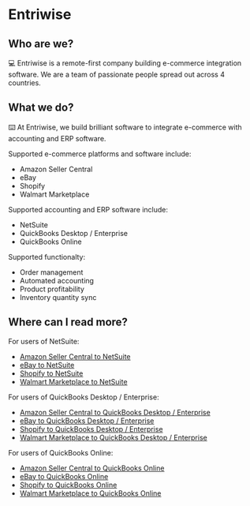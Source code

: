 # Entriwise

## Who are we?

💻 Entriwise is a remote-first company building e-commerce integration software.  We are a team of passionate people spread out across 4 countries.

## What we do?

⌨️ At Entriwise, we build brilliant software to integrate e-commerce with accounting and ERP software.

Supported e-commerce platforms and software include:
* Amazon Seller Central
* eBay
* Shopify
* Walmart Marketplace

Supported accounting and ERP software include:
* NetSuite
* QuickBooks Desktop / Enterprise
* QuickBooks Online

Supported functionalty:
* Order management
* Automated accounting
* Product profitability
* Inventory quantity sync

## Where can I read more?

For users of NetSuite:
* [Amazon Seller Central to NetSuite](https://www.entriwise.com/amazon-seller-central-netsuite.html)
* [eBay to NetSuite](https://www.entriwise.com/integration-accounting.html#netsuite)
* [Shopify to NetSuite](https://www.entriwise.com/shopify-netsuite.html)
* [Walmart Marketplace to NetSuite](https://www.entriwise.com/integration-accounting.html#netsuite)

For users of QuickBooks Desktop / Enterprise:
* [Amazon Seller Central to QuickBooks Desktop / Enterprise](https://www.entriwise.com/amazon-seller-central-quickbooks-desktop-enterprise.html)
* [eBay to QuickBooks Desktop / Enterprise](https://www.entriwise.com/integration-accounting.html#netsuite)
* [Shopify to QuickBooks Desktop / Enterprise](https://www.entriwise.com/shopify-quickbooks-desktop-enterprise.html)
* [Walmart Marketplace to QuickBooks Desktop / Enterprise](https://www.entriwise.com/integration-accounting.html#netsuite)

For users of QuickBooks Online:
* [Amazon Seller Central to QuickBooks Online](https://www.entriwise.com/amazon-seller-central-quickbooks-online.html)
* [eBay to QuickBooks Online](https://www.entriwise.com/integration-accounting.html#netsuite)
* [Shopify to QuickBooks Online](https://www.entriwise.com/shopify-quickbooks-online.html)
* [Walmart Marketplace to QuickBooks Online](https://www.entriwise.com/integration-accounting.html#netsuite)
